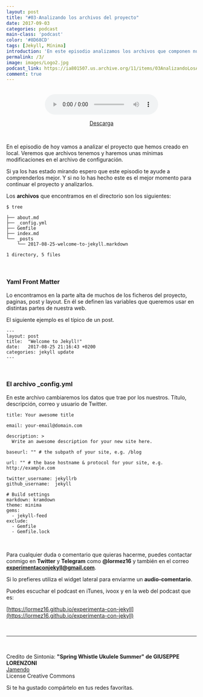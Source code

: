 ```yaml
---
layout: post 
title: "#03-Analizando los archivos del proyecto" 
date: 2017-09-03
categories: podcast
main-class: 'podcast'
color: '#8D68CD'
tags: [Jekyll, Mínima]
introduction: 'En este episodio analizamos los archivos que componen nuestro blog . '
permalink: /3/
image: images/Logo2.jpg
podcast_link: https://ia801507.us.archive.org/11/items/03AnalizandoLosArchivosDelProyecto/03-Analizando%20los%20archivos%20del%20proyecto.mp3
comment: true
---
```

<br>
<center>
<audio controls>
  <source src="{{ page.podcast_link }}" type="audio/mp3">

</audio>

[Descarga][mp3]
</center>
<br>

En el episodio de hoy vamos a analizar el proyecto que hemos creado en local. Veremos que archivos tenemos y haremos unas mínimas modificaciones en el archivo de configuración.

Si ya los has estado mirando espero que este episodio te ayude a comprenderlos mejor. Y si no lo has hecho este es el mejor momento para continuar el proyecto y analizarlos.

Los **archivos** que encontramos en el directorio son los siguientes:

```
$ tree

├── about.md
├── _config.yml
├── Gemfile
├── index.md
└── _posts
    └── 2017-08-25-welcome-to-jekyll.markdown

1 directory, 5 files

```
<br>

### Yaml Front Matter
Lo encontramos en la parte alta de muchos de los ficheros del proyecto, paginas, post y layout. En él se definen las variables que queremos usar en distintas partes de nuestra web.

El siguiente ejemplo es el típico de un post.
```
---
layout: post
title:  "Welcome to Jekyll!"
date:   2017-08-25 21:16:43 +0200
categories: jekyll update
---

```
<br>

### El archivo _config.yml

En este archivo cambiaremos los datos que trae  por los nuestros. Título, descripción, correo y usuario de Twitter.

```
title: Your awesome title

email: your-email@domain.com

description: > 
  Write an awesome description for your new site here. 
  
baseurl: "" # the subpath of your site, e.g. /blog

url: "" # the base hostname & protocol for your site, e.g. http://example.com

twitter_username: jekyllrb
github_username:  jekyll

# Build settings
markdown: kramdown
theme: minima
gems:
  - jekyll-feed
exclude:
  - Gemfile
  - Gemfile.lock

```
<br>

Para cualquier duda o comentario que quieras hacerme, puedes contactar conmigo en **Twitter** y **Telegram** como **@lormez16** y también en el correo **experimentaconjekyll@gmail.com**. 

Si lo prefieres utiliza el widget lateral para enviarme un **audio-comentario**.

Puedes escuchar el podcast en iTunes, ivoox y en la web del podcast que es:

 [https://lormez16.github.io/experimenta-con-jekyll](https://lormez16.github.io/experimenta-con-jekyll)




<br>


- - -
<br>

Credito de Sintonia:
**"Spring Whistle Ukulele Summer" de GIUSEPPE LORENZONI**  
[Jamendo](https://www.jamendo.com)  
License Creative Commons

Si te ha gustado compártelo en tus redes favoritas.

<!-- Begin SpeakPipe code -->
<script type="text/javascript">
(function(d){
var app = d.createElement('script'); app.type = 'text/javascript'; app.async = true;
var pt = ('https:' == document.location.protocol ? 'https://' : 'http://');
app.src = pt + 'www.speakpipe.com/loader/v6nlr21vd2ejbv25jd34rektczhqpr96.js';
var s = d.getElementsByTagName('script')[0]; s.parentNode.insertBefore(app, s);
})(document);
</script>
<!-- End SpeakPipe code -->


[mp3]: https://ia801507.us.archive.org/11/items/03AnalizandoLosArchivosDelProyecto/03-Analizando%20los%20archivos%20del%20proyecto.mp3  

